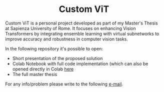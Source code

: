 <p>
  <h1 align="center">Custom ViT</h1>
</p>
Custom ViT is a personal project developed as part of my Master's Thesis at Sapienza University of Rome. It focuses on enhancing Vision Transformers by integrating ensemble learning with virtual subnetworks to improve accuracy and robustness in computer vision tasks.

In the following repository it's possible to open:

* Short presentation of the proposed solution
* Colab Notebook with full code implementation (which can also be opened directly in Colab [here]()
* The full master thesis

For any info/problem please write to the following [e-mail](aferrante99@gmail.com).

